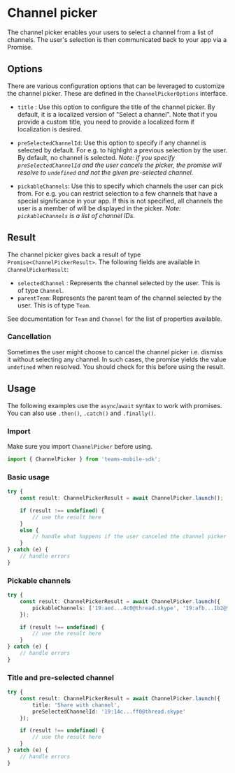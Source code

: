 # Channel picker
The channel picker enables your users to select a channel from a list of channels. The user's selection
is then communicated back to your app via a Promise.

## Options
There are various configuration options that can be leveraged to customize the channel picker. These are
defined in the `ChannelPickerOptions` interface.

- `title` : Use this option to configure the title of the channel picker. By default, it is a localized version of "Select a channel". Note that if you provide a custom title, you need to provide a localized form if localization is desired.

- `preSelectedChannelId`: Use this option to specify if any channel is selected by default. For e.g. to highlight a previous selection by the user. By default, no channel is selected. _Note: if you specify `preSelectedChannelId` and the user cancels the picker, the promise will resolve to `undefined` and not the 
given pre-selected channel._

- `pickableChannels`: Use this to specify which channels the user can pick from. For e.g. you can restrict selection to a few channels that have a special significance in your app. If this is not specified, all channels the user is a member of will be displayed in the picker. _Note: `pickableChannels` is a list of channel IDs_.

## Result
The channel picker gives back a result of type `Promise<ChannelPickerResult>`. The following fields are available in `ChannelPickerResult`:
- `selectedChannel` : Represents the channel selected by the user. This is of type `Channel`.
- `parentTeam`: Represents the parent team of the channel selected by the user. This is of type `Team`.

See documentation for `Team` and `Channel` for the list of properties available.

### Cancellation
Sometimes the user might choose to cancel the channel picker i.e. dismiss it without selecting any channel.
In such cases, the promise yields the value `undefined` when resolved. You should check for this before using
the result.

## Usage
The following examples use the `async`/`await` syntax to work with promises. You can also use `.then()`, `.catch()` and `.finally()`.

### Import
Make sure you import `ChannelPicker` before using. 
```typescript
import { ChannelPicker } from 'teams-mobile-sdk';
```

### Basic usage
```typescript
try {
    const result: ChannelPickerResult = await ChannelPicker.launch();

    if (result !== undefined) {
        // use the result here
    }
    else {
        // handle what happens if the user canceled the channel picker
    }
} catch (e) {
    // handle errors
}
```

### Pickable channels
```typescript
try {
    const result: ChannelPickerResult = await ChannelPicker.launch({
        pickableChannels: ['19:aed...4c0@thread.skype', '19:afb...1b2@thread.skype']
    });

    if (result !== undefined) {
        // use the result here
    }
} catch (e) {
    // handle errors
}
```

### Title and pre-selected channel
```typescript
try {
    const result: ChannelPickerResult = await ChannelPicker.launch({
        title: 'Share with channel',
        preSelectedChannelId: '19:14c...ff0@thread.skype'
    });

    if (result !== undefined) {
        // use the result here
    }
} catch (e) {
    // handle errors
}
```
